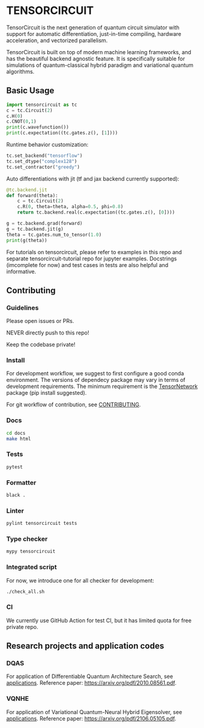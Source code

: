 # TENSORCIRCUIT

TensorCircuit is the next generation of quantum circuit simulator with support for automatic differentiation, just-in-time compiling, hardware acceleration, and vectorized parallelism.

TensorCircuit is built on top of modern machine learning frameworks, and has the beautiful backend agnostic feature. It is specifically suitable for simulations of quantum-classical hybrid paradigm and variational quantum algorithms.

## Basic Usage

```python
import tensorcircuit as tc
c = tc.Circuit(2)
c.H(0)
c.CNOT(0,1)
print(c.wavefunction())
print(c.expectation((tc.gates.z(), [1])))
```

Runtime behavior customization:

```python
tc.set_backend("tensorflow")
tc.set_dtype("complex128")
tc.set_contractor("greedy")
```

Auto differentiations with jit (tf and jax backend currently supported):

```python
@tc.backend.jit
def forward(theta):
    c = tc.Circuit(2)
    c.R(0, theta=theta, alpha=0.5, phi=0.8)
    return tc.backend.real(c.expectation((tc.gates.z(), [0])))

g = tc.backend.grad(forward)
g = tc.backend.jit(g)
theta = tc.gates.num_to_tensor(1.0)
print(g(theta))
```

For tutorials on tensorcircuit, please refer to examples in this repo and separate tensorcircuit-tutorial repo for jupyter examples. Docstrings (imcomplete for now) and test cases in tests are also helpful and informative.

## Contributing

### Guidelines

Please open issues or PRs.

NEVER directly push to this repo!

Keep the codebase private!

### Install

For development workflow, we suggest to first configure a good conda environment. The versions of dependecy package may vary in terms of development requirements. The minimum requirement is the [TensorNetwork](https://github.com/google/TensorNetwork) package (pip install suggested).

For git workflow of contribution, see [CONTRIBUTING](/CONTRIBUTING.md).

### Docs

```bash
cd docs
make html
```

### Tests

```bash
pytest
```

### Formatter

```bash
black .
```

### Linter

```bash
pylint tensorcircuit tests
```

### Type checker

```bash
mypy tensorcircuit
```

### Integrated script

For now, we introduce one for all checker for development:

```bash
./check_all.sh
```

### CI

We currently use GitHub Action for test CI, but it has limited quota for free private repo.

## Research projects and application codes

### DQAS

For application of Differentiable Quantum Architecture Search, see [applications](/tensorcircuit/applications). Reference paper: https://arxiv.org/pdf/2010.08561.pdf.

### VQNHE

For application of Variational Quantum-Neural Hybrid Eigensolver, see [applications](/tensorcircuit/applications). Reference paper: https://arxiv.org/pdf/2106.05105.pdf.
